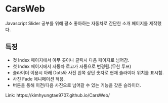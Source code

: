 # CarsWeb
Javascript Slider 공부를 위해 평소 좋아하는 자동차로 간단한 소개 페이지를 제작했다.
<h2>특징</h2>
<ul>
  <li>첫 Index 페이지에서 아무 곳이나 클릭시 다음 페이지로 넘어감.</li>
  <li>첫 Index 페이지에서 자동차 로고가 자동으로 변경됨.(무한 루프)</li>
  <li>슬라이더 이용시 아래 Dots와 사진 왼쪽 상단 숫자로 현재 슬라이더 위치를 표시함.</li>
  <li>사진 Fade 애니메이션 적용.</li>
  <li>버튼을 통해 이전/다음 사진으로 넘어갈 수 있는 기능을 갖춘 슬라이더.</li>
</ul>
Link: https://kimhyungtae9707.github.io/CarsWeb/
